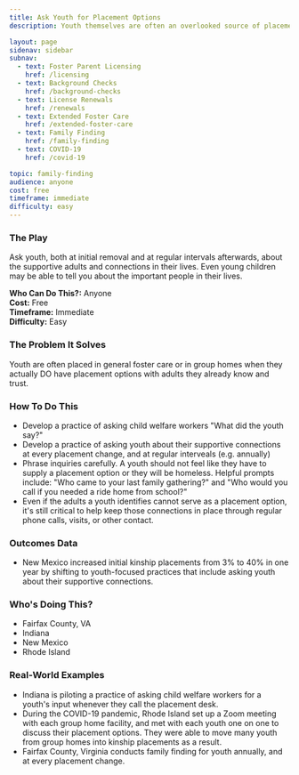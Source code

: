 ```yaml
---
title: Ask Youth for Placement Options
description: Youth themselves are often an overlooked source of placement options.

layout: page
sidenav: sidebar
subnav:
  - text: Foster Parent Licensing
    href: /licensing
  - text: Background Checks
    href: /background-checks
  - text: License Renewals
    href: /renewals
  - text: Extended Foster Care
    href: /extended-foster-care
  - text: Family Finding
    href: /family-finding
  - text: COVID-19
    href: /covid-19

topic: family-finding
audience: anyone
cost: free
timeframe: immediate
difficulty: easy
---
```



### The Play

Ask youth, both at initial removal and at regular intervals afterwards, about the supportive adults and connections in their lives. Even young children may be able to tell you about the important people in their lives.

**Who Can Do This?:**
Anyone<br />
**Cost:**
Free<br />
**Timeframe:**
Immediate<br />
**Difficulty:**
Easy<br />

### The Problem It Solves

Youth are often placed in general foster care or in group homes when they actually DO have placement options with adults they already know and trust. 

### How To Do This

* Develop a practice of asking child welfare workers "What did the youth say?" 
* Develop a practice of asking youth about their supportive connections at every placement change, and at regular interveals (e.g. annually)
* Phrase inquiries carefully. A youth should not feel like they have to supply a placement option or they will be homeless. Helpful prompts include: "Who came to your last family gathering?" and "Who would you call if you needed a ride home from school?"
* Even if the adults a youth identifies cannot serve as a placement option, it's still critical to help keep those connections in place through regular phone calls, visits, or other contact.

### Outcomes Data

* New Mexico increased initial kinship placements from 3% to 40% in one year by shifting to youth-focused practices that include asking youth about their supportive connections.

### Who's Doing This?

* Fairfax County, VA
* Indiana
* New Mexico
* Rhode Island

### Real-World Examples

* Indiana is piloting a practice of asking child welfare workers for a youth's input whenever they call the placement desk.
* During the COVID-19 pandemic, Rhode Island set up a Zoom meeting with each group home facility, and met with each youth one on one to discuss their placement options. They were able to move many youth from group homes into kinship placements as a result.
* Fairfax County, Virginia conducts family finding for youth annually, and at every placement change.